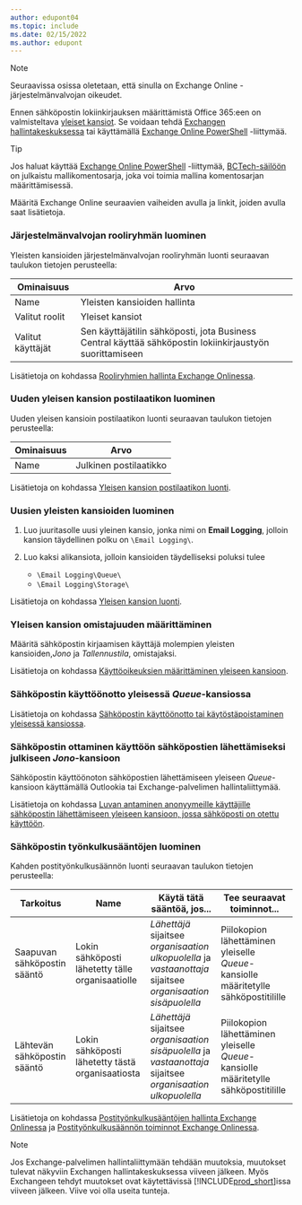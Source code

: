 ```yaml
---
author: edupont04
ms.topic: include
ms.date: 02/15/2022
ms.author: edupont
---
```


> [!NOTE]
> Seuraavissa osissa oletetaan, että sinulla on Exchange Online -järjestelmänvalvojan oikeudet.

Ennen sähköpostin lokiinkirjauksen määrittämistä Office 365:een on valmisteltava [yleiset kansiot](/exchange/collaboration-exo/public-folders/public-folders). Se voidaan tehdä [Exchangen hallintakeskuksessa](/exchange/exchange-admin-center?preserve-view=true) tai käyttämällä [Exchange Online PowerShell](/powershell/exchange/exchange-online-powershell?view=exchange-ps&?preserve-view=true) -liittymää.

> [!TIP]
> Jos haluat käyttää [Exchange Online PowerShell](/powershell/exchange/exchange-online-powershell?view=exchange-ps&preserve-view=true) -liittymää, [BCTech-säilöön](https://github.com/microsoft/BCTech/tree/master/samples/EmailLogging) on julkaistu mallikomentosarja, joka voi toimia mallina komentosarjan määrittämisessä.

Määritä Exchange Online seuraavien vaiheiden avulla ja linkit, joiden avulla saat lisätietoja.

### <a name="create-an-admin-role-group"></a>Järjestelmänvalvojan rooliryhmän luominen

Yleisten kansioiden järjestelmänvalvojan rooliryhmän luonti seuraavan taulukon tietojen perusteella:

|Ominaisuus        |Arvo                     |
|----------------|--------------------------|
|Name            |Yleisten kansioiden hallinta |
|Valitut roolit  |Yleiset kansiot            |
|Valitut käyttäjät  |Sen käyttäjätilin sähköposti, jota Business Central käyttää sähköpostin lokiinkirjaustyön suorittamiseen|

Lisätietoja on kohdassa [Rooliryhmien hallinta Exchange Onlinessa](/exchange/permissions-exo/role-groups).

### <a name="create-a-new-public-folder-mailbox"></a>Uuden yleisen kansion postilaatikon luominen

Uuden yleisen kansioin postilaatikon luonti seuraavan taulukon tietojen perusteella:

|Ominaisuus        |Arvo                     |
|----------------|--------------------------|
|Name            |Julkinen postilaatikko            |

Lisätietoja on kohdassa [Yleisen kansion postilaatikon luonti](/exchange/collaboration-exo/public-folders/create-public-folder-mailbox).

### <a name="create-new-public-folders"></a>Uusien yleisten kansioiden luominen

1. Luo juuritasolle uusi yleinen kansio, jonka nimi on **Email Logging**, jolloin kansion täydellinen polku on `\Email Logging\`.
2. Luo kaksi alikansiota, jolloin kansioiden täydelliseksi poluksi tulee

    - `\Email Logging\Queue\`
    - `\Email Logging\Storage\`

Lisätietoja on kohdassa [Yleisen kansion luonti](/exchange/collaboration-exo/public-folders/create-public-folder).

### <a name="set-public-folder-ownership"></a>Yleisen kansion omistajuuden määrittäminen

Määritä sähköpostin kirjaamisen käyttäjä molempien yleisten kansioiden,*Jono* ja *Tallennustila*, omistajaksi.

Lisätietoja on kohdassa [Käyttöoikeuksien määrittäminen yleiseen kansioon](/exchange/collaboration-exo/public-folders/set-up-public-folders#step-3-assign-permissions-to-the-public-folder).

### <a name="mail-enable-the-queue-public-folder"></a>Sähköpostin käyttöönotto yleisessä *Queue*-kansiossa

  Lisätietoja on kohdassa [Sähköpostin käyttöönotto tai käytöstäpoistaminen yleisessä kansiossa](/exchange/collaboration-exo/public-folders/enable-or-disable-mail-for-public-folder).

### <a name="mail-enable-sending-emails-to-the-queue-public-folder"></a>Sähköpostin ottaminen käyttöön sähköpostien lähettämiseksi julkiseen *Jono*-kansioon

Sähköpostin käyttöönoton sähköpostien lähettämiseen yleiseen *Queue*-kansioon käyttämällä Outlookia tai Exchange-palvelimen hallintaliittymää.

Lisätietoja on kohdassa [Luvan antaminen anonyymeille käyttäjille sähköpostin lähettämiseen yleiseen kansioon, jossa sähköposti on otettu käyttöön](/exchange/collaboration-exo/public-folders/enable-or-disable-mail-for-public-folder#allow-anonymous-users-to-send-email-to-a-mail-enabled-public-folder?preserve-view=true).

### <a name="create-mail-flow-rules"></a>Sähköpostin työnkulkusääntöjen luominen

Kahden postityönkulkusäännön luonti seuraavan taulukon tietojen perusteella:

|Tarkoitus  |Name |Käytä tätä sääntöä, jos...             |Tee seuraavat toiminnot...                          |
|---------|-----|----------------------------------|---------------------------------------------|
|Saapuvan sähköpostin sääntö |Lokin sähköposti lähetetty tälle organisaatiolle|*Lähettäjä* sijaitsee *organisaation ulkopuolella* ja *vastaanottaja* sijaitsee *organisaation sisäpuolella*|Piilokopion lähettäminen yleiselle *Queue*-kansiolle määritetylle sähköpostitilille|
|Lähtevän sähköpostin sääntö | Lokin sähköposti lähetetty tästä organisaatiosta |*Lähettäjä* sijaitsee *organisaation sisäpuolella* ja *vastaanottaja* sijaitsee *organisaation ulkopuolella*|Piilokopion lähettäminen yleiselle *Queue*-kansiolle määritetylle sähköpostitilille|

Lisätietoja on kohdassa [Postityönkulkusääntöjen hallinta Exchange Onlinessa](/exchange/security-and-compliance/mail-flow-rules/manage-mail-flow-rules?preserve-view=true) ja [Postityönkulkusäännön toiminnot Exchange Onlinessa](/exchange/security-and-compliance/mail-flow-rules/mail-flow-rule-actions?preserve-view=true).

> [!NOTE]
> Jos Exchange-palvelimen hallintaliittymään tehdään muutoksia, muutokset tulevat näkyviin Exchangen hallintakeskuksessa viiveen jälkeen. Myös Exchangeen tehdyt muutokset ovat käytettävissä [!INCLUDE[prod_short](prod_short.md)]issa viiveen jälkeen. Viive voi olla useita tunteja.
